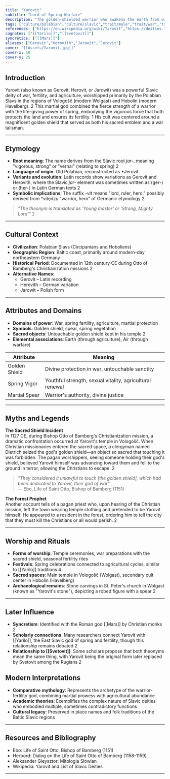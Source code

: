 ```yaml
---
title: "Yarovit"
subtitle: "Lord of Spring Warfare"
description: "The golden-shielded warrior who awakens the earth from winter's grip"
tags: ["culture/polabian","culture/slavic","trait/male","trait/war","trait/fertility","trait/spring","trait/agriculture","region/baltic","period/medieval"]
references: ["https://en.wikipedia.org/wiki/Yarovit","https://deities.fandom.com/wiki/Yarovit","https://www.mifologia.com/pantheon/slavic-pantheon/yarilo-slavic-god/","https://www.tumblr.com/russianfolklore/tagged/slavic%20paganism"]
cognates: ["[[Yarilo]]","[[Svetovit]]"]
syncretics: ["[[Mars]]"]
aliases: ["Gerovit","Herovith","Jarowit","Jerovit"]
cover: "[[Assets/Yarovit.jpg]]"
cover-x: 50
cover-y: 25
---
```

## Introduction

Yarovit (also known as Gerovit, Herovit, or Jarowit) was a powerful Slavic deity of war, fertility, and agriculture, worshipped primarily by the Polabian Slavs in the regions of Vologošč (modern Wolgast) and Hobolin (modern Havelberg). <mcreference link="https://en.wikipedia.org/wiki/Yarovit" index="2">2</mcreference> This martial god combined the fierce strength of a warrior with the life-giving power of spring, embodying the vigorous force that both protects the land and ensures its fertility. <mcreference link="https://deities.fandom.com/wiki/Yarovit" index="1">1</mcreference> His cult was centered around a magnificent golden shield that served as both his sacred emblem and a war talisman.

---

## Etymology

- **Root meaning**: The name derives from the Slavic root *jar-*, meaning "vigorous, strong" or "vernal" (relating to spring) <mcreference link="https://en.wikipedia.org/wiki/Yarovit" index="2">2</mcreference>
- **Language of origin**: Old Polabian, reconstructed as *Jerovit
- **Variants and evolution**: Latin records show variations as Gerovit and Herovith, where the Slavic *jar-* element was sometimes written as ⟨ger-⟩ or ⟨her-⟩ in Latin German texts <mcreference link="https://en.wikipedia.org/wiki/Yarovit" index="2">2</mcreference>
- **Symbolic implications**: The suffix *-vit* means "lord, ruler, hero," possibly derived from *vitędzь "warrior, hero" of Germanic etymology <mcreference link="https://en.wikipedia.org/wiki/Yarovit" index="2">2</mcreference>

> _"The theonym is translated as 'Young master' or 'Strong, Mighty Lord'"_  <mcreference link="https://en.wikipedia.org/wiki/Yarovit" index="2">2</mcreference>

---

## Cultural Context

- **Civilization**: Polabian Slavs (Circipanians and Hobolians)
- **Geographic Region**: Baltic coast, primarily around modern-day northeastern Germany
- **Historical Period**: Documented in 12th century CE during Otto of Bamberg's Christianization missions <mcreference link="https://en.wikipedia.org/wiki/Yarovit" index="2">2</mcreference>
- **Alternative Names**:
  - Gerovit – Latin recording
  - Herovith – German variation  
  - Jarowit – Polish form

---

## Attributes and Domains

- **Domains of power**: War, spring fertility, agriculture, martial protection
- **Symbols**: Golden shield, spear, spring vegetation
- **Sacred objects**: Untouchable golden shield kept in his temple <mcreference link="https://en.wikipedia.org/wiki/Yarovit" index="2">2</mcreference>
- **Elemental associations**: Earth (through agriculture), Air (through warfare)

| Attribute       | Meaning                        |
|----------------|---------------------------------|
| Golden Shield  | Divine protection in war, untouchable sanctity |
| Spring Vigor   | Youthful strength, sexual vitality, agricultural renewal |
| Martial Spear  | Warrior's authority, divine justice |

---

## Myths and Legends

**The Sacred Shield Incident**  
In 1127 CE, during Bishop Otto of Bamberg's Christianization mission, a dramatic confrontation occurred at Yarovit's temple in Vologošč. When Christian missionaries entered the sacred space, a clergyman named Dietrich seized the god's golden shield—an object so sacred that touching it was forbidden. The pagan worshippers, seeing someone holding their god's shield, believed Yarovit himself was advancing toward them and fell to the ground in terror, allowing the Christians to escape. <mcreference link="https://en.wikipedia.org/wiki/Yarovit" index="2">2</mcreference>

> _"They considered it unlawful to touch [the golden shield], which had been dedicated to Yarovit, their god of war"_  
> — Ebo, Life of Saint Otto, Bishop of Bamberg (1151)

**The Forest Prophet**  
Another account tells of a pagan priest who, upon hearing of the Christian mission, left the town wearing temple clothing and pretended to be Yarovit himself. He appeared to a resident in the forest, ordering him to tell the city that they must kill the Christians or all would perish. <mcreference link="https://en.wikipedia.org/wiki/Yarovit" index="2">2</mcreference>

---

## Worship and Rituals

- **Forms of worship**: Temple ceremonies, war preparations with the sacred shield, seasonal fertility rites
- **Festivals**: Spring celebrations connected to agricultural cycles, similar to [[Yarilo]] traditions <mcreference link="https://www.tumblr.com/russianfolklore/tagged/slavic%20paganism" index="4">4</mcreference>
- **Sacred spaces**: Main temple in Vologošč (Wolgast), secondary cult center in Hobolin (Havelberg)
- **Archaeological remains**: Stone carvings in St. Peter's church in Wolgast (known as "Yarovit's stone"), depicting a robed figure with a spear <mcreference link="https://en.wikipedia.org/wiki/Yarovit" index="2">2</mcreference>

---

## Later Influence

- **Syncretism**: Identified with the Roman god [[Mars]] by Christian monks <mcreference link="https://en.wikipedia.org/wiki/Yarovit" index="2">2</mcreference>
- **Scholarly connections**: Many researchers connect Yarovit with [[Yarilo]], the East Slavic god of spring and fertility, though this relationship remains debated <mcreference link="https://en.wikipedia.org/wiki/Yarovit" index="2">2</mcreference>
- **Relationship to [[Svetovit]]**: Some scholars propose that both theonyms mean the same thing, with Yarovit being the original form later replaced by Svetovit among the Rugians <mcreference link="https://en.wikipedia.org/wiki/Yarovit" index="2">2</mcreference>

## Modern Interpretations

- **Comparative mythology**: Represents the archetype of the warrior-fertility god, combining martial prowess with agricultural abundance
- **Academic theories**: Exemplifies the complex nature of Slavic deities who embodied multiple, sometimes contradictory functions
- **Cultural legacy**: Preserved in place names and folk traditions of the Baltic Slavic regions

---

## Resources and Bibliography

- Ebo: Life of Saint Otto, Bishop of Bamberg (1151)
- Herbord: Dialog on the Life of Saint Otto of Bamberg (1158-1159)
- Aleksander Gieysztor: Mitologia Słowian
- Wikipedia: Yarovit and List of Slavic Deities

---